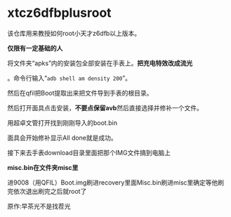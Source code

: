 # xtcz6dfbplusroot
该仓库用来教授如何root小天才z6dfb以上版本。

**仅限有一定基础的人**

将文件夹“apks”内的安装包全部安装在手表上。**把充电特效改成流光**

。命令行输入“`adb shell am density 200`”。

然后在qfil把Boot提取出来把文件导到手表的根目录。

然后打开面具点击安装，**不要点保留avb**然后直接选择并修补一个文件。

用超卓文管打开找到刚刚导入的boot.bin

面具会开始修补显示All done就是成功。

接下来去手表download目录里面把那个IMG文件搞到电脑上

**misc.bin在文件夹misc里**

进9008（用QFIL）Boot.img刷进recovery里面Misc.bin刷进misc里确定等他刷完依次退出刷完之后就root了

原作:早茶光不是找茬光

